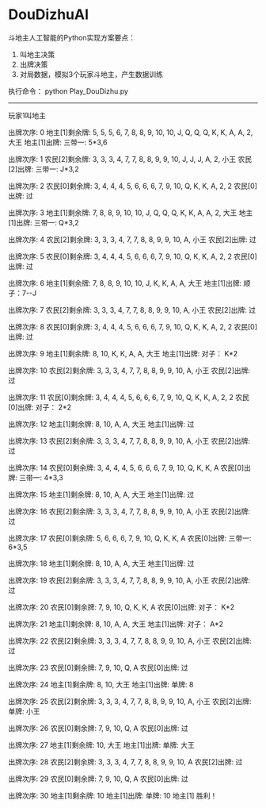 # DouDizhuAI
斗地主人工智能的Python实现方案要点：
1. 叫地主决策
2. 出牌决策
3. 对局数据，模拟3个玩家斗地主，产生数据训练

执行命令： python Play_DouDizhu.py

------------------------------------
玩家1叫地主

出牌次序: 0
地主[1]剩余牌:  5, 5, 5, 6, 7, 8, 8, 9, 10, 10, J, Q, Q, Q, K, K, A, A, 2, 大王
地主[1]出牌:    三带一: 5*3,6

出牌次序: 1
农民[2]剩余牌:  3, 3, 3, 4, 7, 7, 8, 8, 9, 9, 10, J, J, J, A, 2, 小王
农民[2]出牌:    三带一: J*3,2

出牌次序: 2
农民[0]剩余牌:  3, 4, 4, 4, 5, 6, 6, 6, 7, 9, 10, Q, K, K, A, 2, 2
农民[0]出牌:    过

出牌次序: 3
地主[1]剩余牌:  7, 8, 8, 9, 10, 10, J, Q, Q, Q, K, K, A, A, 2, 大王
地主[1]出牌:    三带一: Q*3,2

出牌次序: 4
农民[2]剩余牌:  3, 3, 3, 4, 7, 7, 8, 8, 9, 9, 10, A, 小王
农民[2]出牌:    过

出牌次序: 5
农民[0]剩余牌:  3, 4, 4, 4, 5, 6, 6, 6, 7, 9, 10, Q, K, K, A, 2, 2
农民[0]出牌:    过

出牌次序: 6
地主[1]剩余牌:  7, 8, 8, 9, 10, 10, J, K, K, A, A, 大王
地主[1]出牌:    顺子：7--J

出牌次序: 7
农民[2]剩余牌:  3, 3, 3, 4, 7, 7, 8, 8, 9, 9, 10, A, 小王
农民[2]出牌:    过

出牌次序: 8
农民[0]剩余牌:  3, 4, 4, 4, 5, 6, 6, 6, 7, 9, 10, Q, K, K, A, 2, 2
农民[0]出牌:    过

出牌次序: 9
地主[1]剩余牌:  8, 10, K, K, A, A, 大王
地主[1]出牌:    对子： K*2

出牌次序: 10
农民[2]剩余牌:  3, 3, 3, 4, 7, 7, 8, 8, 9, 9, 10, A, 小王
农民[2]出牌:    过

出牌次序: 11
农民[0]剩余牌:  3, 4, 4, 4, 5, 6, 6, 6, 7, 9, 10, Q, K, K, A, 2, 2
农民[0]出牌:    对子： 2*2

出牌次序: 12
地主[1]剩余牌:  8, 10, A, A, 大王
地主[1]出牌:    过

出牌次序: 13
农民[2]剩余牌:  3, 3, 3, 4, 7, 7, 8, 8, 9, 9, 10, A, 小王
农民[2]出牌:    过

出牌次序: 14
农民[0]剩余牌:  3, 4, 4, 4, 5, 6, 6, 6, 7, 9, 10, Q, K, K, A
农民[0]出牌:    三带一: 4*3,3

出牌次序: 15
地主[1]剩余牌:  8, 10, A, A, 大王
地主[1]出牌:    过

出牌次序: 16
农民[2]剩余牌:  3, 3, 3, 4, 7, 7, 8, 8, 9, 9, 10, A, 小王
农民[2]出牌:    过

出牌次序: 17
农民[0]剩余牌:  5, 6, 6, 6, 7, 9, 10, Q, K, K, A
农民[0]出牌:    三带一: 6*3,5

出牌次序: 18
地主[1]剩余牌:  8, 10, A, A, 大王
地主[1]出牌:    过

出牌次序: 19
农民[2]剩余牌:  3, 3, 3, 4, 7, 7, 8, 8, 9, 9, 10, A, 小王
农民[2]出牌:    过

出牌次序: 20
农民[0]剩余牌:  7, 9, 10, Q, K, K, A
农民[0]出牌:    对子： K*2

出牌次序: 21
地主[1]剩余牌:  8, 10, A, A, 大王
地主[1]出牌:    对子： A*2

出牌次序: 22
农民[2]剩余牌:  3, 3, 3, 4, 7, 7, 8, 8, 9, 9, 10, A, 小王
农民[2]出牌:    过

出牌次序: 23
农民[0]剩余牌:  7, 9, 10, Q, A
农民[0]出牌:    过

出牌次序: 24
地主[1]剩余牌:  8, 10, 大王
地主[1]出牌:    单牌: 8

出牌次序: 25
农民[2]剩余牌:  3, 3, 3, 4, 7, 7, 8, 8, 9, 9, 10, A, 小王
农民[2]出牌:    单牌: 小王

出牌次序: 26
农民[0]剩余牌:  7, 9, 10, Q, A
农民[0]出牌:    过

出牌次序: 27
地主[1]剩余牌:  10, 大王
地主[1]出牌:    单牌: 大王

出牌次序: 28
农民[2]剩余牌:  3, 3, 3, 4, 7, 7, 8, 8, 9, 9, 10, A
农民[2]出牌:    过

出牌次序: 29
农民[0]剩余牌:  7, 9, 10, Q, A
农民[0]出牌:    过

出牌次序: 30
地主[1]剩余牌:  10
地主[1]出牌:    单牌: 10
地主[1] 胜利！
